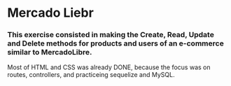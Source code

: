 # Mercado Liebr

### This exercise consisted in making the Create, Read, Update and Delete methods for products and users of an e-commerce similar to MercadoLibre.


Most of HTML and CSS was already DONE, because the focus was on routes, controllers, and practiceing sequelize and MySQL.
